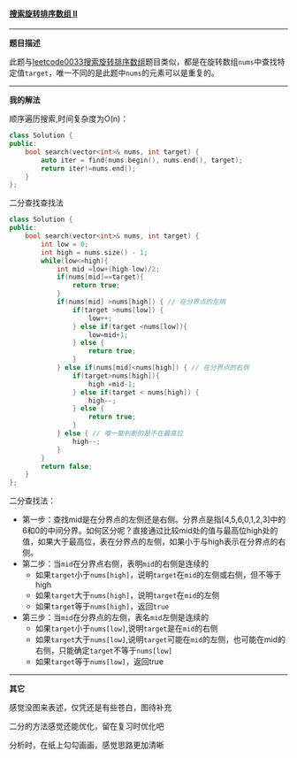 #### [搜索旋转排序数组 II](https://leetcode-cn.com/problems/search-in-rotated-sorted-array-ii/)

***

**题目描述**

此题与[leetcode0033搜索旋转排序数组](../2021-3-15/leetcode0033.md)题目类似，都是在旋转数组`nums`中查找特定值`target`，唯一不同的是此题中`nums`的元素可以是重复的。

***

**我的解法**

顺序遍历搜索,时间复杂度为O(n)：

```cpp
class Solution {
public:
    bool search(vector<int>& nums, int target) {
        auto iter = find(nums.begin(), nums.end(), target);
        return iter!=nums.end();
    }
};
```

二分查找查找法

```cpp
class Solution {
public:
    bool search(vector<int>& nums, int target) {
        int low = 0;
        int high = nums.size() - 1;
        while(low<=high){
            int mid =low+(high-low)/2;
            if(nums[mid]==target){
                return true;
            }
            if(nums[mid] >nums[high]) { // 在分界点的左侧
                if(target >nums[low]) {
                    low++;
                } else if(target <nums[low]){
                    low=mid+1;
                } else {
                    return true;
                }
            } else if(nums[mid]<nums[high]) { // 在分界点的右侧
                if(target>nums[high]){
                    high =mid-1;
                } else if(target < nums[high]) {
                    high--;
                } else {
                    return true;
                }
            } else { // 唯一能判断的是不在最高位
                high--;
            }
        }
        return false;
    }
};
```

二分查找法：

- 第一步：查找mid是在分界点的左侧还是右侧。分界点是指[4,5,6,0,1,2,3]中的6和0的中间分界。如何区分呢？直接通过比较mid处的值与最高位high处的值，如果大于最高位，表在分界点的左侧，如果小于与high表示在分界点的右侧。
- 第二步：当`mid`在分界点右侧，表明`mid`的右侧是连续的
  - 如果`target`小于`nums[high]`，说明`target`在`mid`的左侧或右侧，但不等于high
  - 如果`target`大于`nums[high]`，说明`target`在`mid`的左侧
  - 如果`target`等于`nums[high]`，返回`true`
- 第三步：当`mid`在分界点的左侧，表名`mid`左侧是连续的
  - 如果`target`小于`nums[low]`,说明`target`是在`mid`的右侧
  - 如果`target`大于`nums[low]`,说明`target`可能在`mid`的左侧，也可能在mid的右侧，只能确定`target`不等于`nums[low]`
  - 如果`target`等于`nums[low]`，返回true

***

**其它**

感觉没图来表述，仅凭还是有些苍白，图待补充

二分的方法感觉还能优化，留在复习时优化吧

分析时，在纸上勾勾画画，感觉思路更加清晰